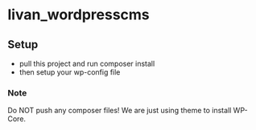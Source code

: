 # livan_wordpresscms

## Setup
- pull this project and run composer install
- then setup your wp-config file

### Note
Do NOT push any composer files! We are just using theme to install WP-Core.